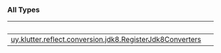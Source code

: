
### All Types

|&nbsp;|&nbsp;|
|---|---|
| [uy.klutter.reflect.conversion.jdk8.RegisterJdk8Converters](../uy.klutter.reflect.conversion.jdk8/-register-jdk8-converters/index.md) |  |
